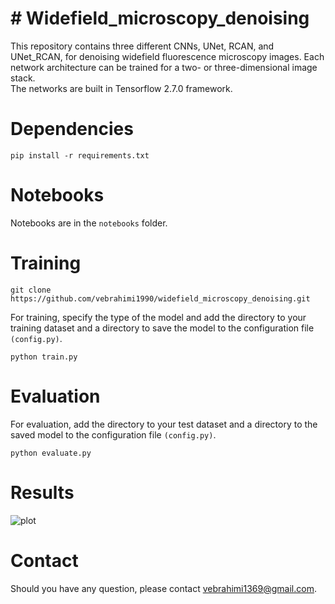 # # Widefield_microscopy_denoising

This repository contains three different CNNs, UNet, RCAN, and UNet_RCAN, for denoising widefield fluorescence microscopy images. Each network architecture can be trained for a two- or three-dimensional image stack.  
The networks are built in Tensorflow 2.7.0 framework.

# Dependencies
```
pip install -r requirements.txt
```

# Notebooks
Notebooks are in the ```notebooks``` folder. 

# Training
```
git clone https://github.com/vebrahimi1990/widefield_microscopy_denoising.git
```

For training, specify the type of the model and add the directory to your training dataset and a directory to save the model to the configuration file ```(config.py)```.

```
python train.py
``` 


# Evaluation
For evaluation, add the directory to your test dataset and a directory to the saved model to the configuration file ```(config.py)```.

```
python evaluate.py
```

# Results
![plot](https://github.com/vebrahimi1990/widefield_microscopy_denoising/blob/master/image_files/Results.png)

# Contact
Should you have any question, please contact vebrahimi1369@gmail.com. 
